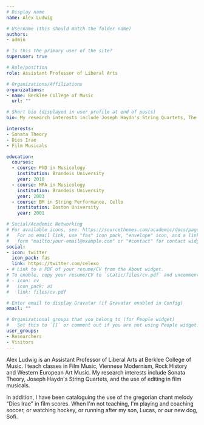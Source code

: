 ```yaml
---
# Display name
name: Alex Ludwig

# Username (this should match the folder name)
authors:
- admin

# Is this the primary user of the site?
superuser: true

# Role/position
role: Assistant Professor of Liberal Arts

# Organizations/Affiliations
organizations:
- name: Berklee College of Music
  url: ""

# Short bio (displayed in user profile at end of posts)
bio: My research interests include Joseph Haydn's String Quartets, The Beatles and Film Music.

interests:
- Sonata Theory
- Dies Irae
- Film Musicals

education:
  courses:
  - course: PhD in Musicology 
    institution: Brandeis University
    year: 2010
  - course: MFA in Musicology
    institution: Brandeis University
    year: 2003
  - course: BM in String Performance, Cello
    institution: Boston University
    year: 2001

# Social/Academic Networking
# For available icons, see: https://sourcethemes.com/academic/docs/page-builder/#icons
#   For an email link, use "fas" icon pack, "envelope" icon, and a link in the
#   form "mailto:your-email@example.com" or "#contact" for contact widget.
social:
- icon: twitter
  icon_pack: fas
  link: https://twitter.com/celexo
- # Link to a PDF of your resume/CV from the About widget.
# To enable, copy your resume/CV to `static/files/cv.pdf` and uncomment the lines below.
# - icon: cv
#   icon_pack: ai
#   link: files/cv.pdf

# Enter email to display Gravatar (if Gravatar enabled in Config)
email: ""

# Organizational groups that you belong to (for People widget)
#   Set this to `[]` or comment out if you are not using People widget.
user_groups:
- Researchers
- Visitors
---
```


Alex Ludwig is an Assistant Professor of Liberal Arts at Berklee College of Music. I teach classes in Film Music, Viennese Modernism, Rock History and Western European Art Music. My research interests include Sonata Theory, Joseph Haydn's String Quartets, and the use of editing in film musicals. 

In addition, I have been cataloguing the use of the gregorian chant melody "Dies Irae" in film scores. When I'm not teaching, I'm playing and coaching soccer, or watching hockey, or running after my son, Lucas, or our new dog, Sofi.
